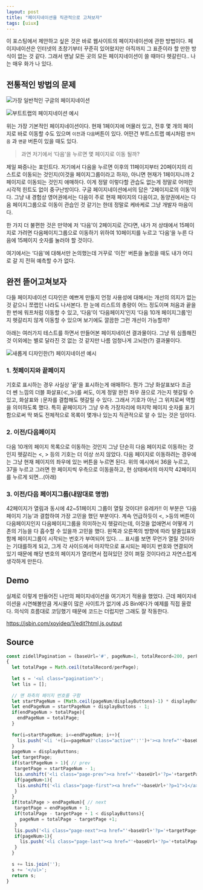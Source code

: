 ```yaml
---
layout: post
title: "페이지네이션을 직관적으로 고쳐보자"
tags: [uiux]
---
```


이 포스팅에서 제안하고 싶은 것은 바로 웹사이트의 페이지네이션에 관한 방법이다. 페이지네이션은 인터넷의 초창기부터 꾸준히 있어왔지만 아직까지 그 표준이라 할 만한 방식이 없는 것 같다. 그래서 맨날 모든 곳의 모든 페이지네이션이 쓸 때마다 헷갈린다.. 나는 매우 화가 나 있다.

## 전통적인 방법의 문제

![가장 일반적인 구글의 페이지네이션](https://github.com/user-attachments/assets/b4bbfbaf-5bb8-47df-99ba-28b7c6bbf283)

![부트트랩의 페이지네이션 예시](https://github.com/user-attachments/assets/512c63e4-8921-49fc-b8f8-57016e253549)

위는 가장 기본적인 페이지네이션이다. 현재 1페이지에 머물러 있고, 전후 몇 개의 페이지로 바로 이동할 수도 있으며 `이전`과 `다음`버튼이 있다. 어떤건 부트스트랩 예시처럼 `맨처음` 과 `맨끝` 버튼이 있을 때도 있다.

> 과연 저기에서 ‘다음'을 누르면 몇 페이지로 이동 될까?

제일 짜증나는 포인트다. 저기에서 다음을 누르면 이후의 11페이지부터 20페이지의 리스트로 이동되는 것인지(이것을 페이지그룹이라고 하자), 아니면 현재가 1페이지니까 2페이지로 이동되는 것인지 애매하다. 이게 정말 이렇다할 관습도 없는게 정말로 어떠한 시각적 힌트도 없이 중구난방이다. 구글 페이지네이션에서의 답은 '2페이지로의 이동’이다. 그냥 내 경험상 영어권에서는 다음이 주로 현재 페이지의 다음이고, 동양권에서는 다음 페이지그룹으로 이동이 관습인 것 같기는 한데 정말로 케바케로 그냥 개발자 마음이다.

한 가지 더 불편한 것은 만약에 저 ‘다음'이 2페이지로 간다면, 내가 저 상태에서 15페이지로 가려면 다음페이지그룹으로 이동하기 위하여 10페이지를 누르고 ‘다음’을 누른 다음에 15페이지 숫자를 눌러야 할 것이다.

여기에서는 ‘다음'에 대해서만 논의했는데 거꾸로 ‘이전' 버튼을 눌렀을 때도 내가 어디로 갈 지 전혀 예측할 수가 없다.

## 완전 뜯어고쳐보자

다들 페이지네이션 디자인은 예쁘게 만들지 언정 사용성에 대해서는 개선의 의지가 없는 것 같으니 쪼랩인 나라도 나서본다. 한 눈에 리스트의 총량이 어느 정도이며 처음과 끝을 한 번에 워프처럼 이동할 수 있고, ‘다음’이 ‘다음페이지’인지 ‘다음 10개 페이지그룹’인지 헷갈리지 않게 이동할 수 있으며 보기에도 깔끔한 그런 개선이 가능할까?

아래는 여러가지 테스트를 하면서 만들어본 페이지네이션 결과물이다. 그냥 뭐 심플해진 것 이외에는 별로 달라진 것 없는 것 같지만 나름 엄청나게 고뇌한(?) 결과물이다.

![새롭게 디자인한(?) 페이지네이션 예시](https://github.com/user-attachments/assets/0f3fe124-3da3-4ba3-8834-cd3fa1d93a02)


### 1. 첫페이지와 끝페이지

기호로 표시하는 경우 사실상 ‘끝'을 표시하는게 애매하다. 뭔가 그냥 화살표보다 조금 더 쎈 느낌의 더블 화살표(≪,≫)를 써도, 이게 정말 완전 좌우 끊으로 가는지 헷갈릴 수 있고, 화살표와 `|`문자를 결합해도 헷갈릴 수 있다. 그래서 기호가 아닌 그 위치로써 역할을 의미하도록 했다. 특히 끝페이지가 그냥 우측 가장자리에 마지막 페이지 숫자를 표기함으로써 딱 봐도 전체적으로 목록이 몇개나 있는지 직관적으로 알 수 있는 것은 덤이다.

### 2. 이전/다음페이지

다음 10개의 페이지 목록으로 이동하는 것인지 그냥 단순히 다음 페이지로 이동하는 것인지 헷갈리는 <, > 등의 기호는 더 이상 쓰지 않았다. 다음 페이지로 이동하려는 경우에는 그냥 현재 페이지의 좌우에 있는 버튼을 누르면 된다. 위의 예시에서 36을 누르고, 37을 누르고 그러면 한 페이지씩 우측으로 이동을하고, 현 상태에서의 마지막 42페이지를 누르게 되면…(아래)

### 3. 이전/다음 페이지그룹(내맘대로 명명)

42페이지가 열림과 동시에 42~51페이지 그룹이 열릴 것이다!! 유레카!! 이 부분은 ‘다음페이지 기능’과 결합하여 가장 고민을 했던 부분이다. 계속 언급하듯이 <, >등의 버튼이 다음페이지인지 다음페이지그룹을 의미하는지 헷갈리는데, 이것을 없애면서 어떻게 기존의 기능을 다 흡수할 수 있을까 고민을 했다. 왼쪽과 오른쪽의 방향에 따라 말줄임표와 함께 페이지그룹이 시작되는 번호가 부여되어 있다. ... 표시를 보면 무언가 열릴 것이라는 기대를하게 되고, 그게 각 사이드에서 마지막으로 표시되는 페이지 번호와 연결되어 있기 때문에 해당 번호의 페이지가 열리면서 접혀있던 것이 펴질 것이다라고 자연스럽게 생각하게 만든다.

## Demo

실제로 이렇게 만들어진 나만의 페이지네이션을 여기저기 적용을 했었다. 근데 페이지네이션을 시연해볼만큼 게시물이 많은 사이트가 없기에 JS Bin에다가 예제를 직접 올렸다. 의식의 흐름대로 코딩했기 때문에 코드는 더럽지만 그래도 잘 작동한다.

https://jsbin.com/xoyideq/1/edit?html,js,output

## Source

```js
const zidellPagination = (baseUrl='#', pageNum=1, totalRecord=200, perPage=20, displayButtons=8) =>
{
  let totalPage = Math.ceil(totalRecord/perPage);
  
  let s = '<ul class="pagination">';
  let lis = [];
  
  // 맨 좌측의 페이지 번호를 구함
  let startPageNum = (Math.ceil(pageNum/displayButtons)-1) * displayButtons + 1;
  let endPageNum = startPageNum + displayButtons - 1;
  if(endPageNum > totalPage){
    endPageNum = totalPage;
  }
  
  for(i=startPageNum; i<=endPageNum; i++){
    lis.push('<li '+(i==pageNum?'class="active"':'')+'><a href="'+baseUrl+'?p='+i+'">'+i+'</a></li>');
  }
  pageNum = displayButtons;
  let targetPage;
  if(startPageNum > 1){ // prev
   targetPage = startPageNum - 1;
   lis.unshift('<li class="page-prev"><a href="'+baseUrl+'?p='+targetPage+'">'+(pageNum>1?'...':'')+' '+targetPage+'</a></li>');
   if(pageNum>1){
    lis.unshift('<li class="page-first"><a href="'+baseUrl+'?p=1">1</a></li>');
   }
  }
  if(totalPage > endPageNum){ // next
   targetPage = endPageNum + 1;
   if(totalPage - targetPage + 1 < displayButtons){
     pageNum = totalPage - targetPage +1;
   }
   lis.push('<li class="page-next"><a href="'+baseUrl+'?p='+targetPage+'">'+targetPage+' '+(pageNum>1?'...':'')+'</a></li>');
   if(pageNum>1){
     lis.push('<li class="page-last"><a href="'+baseUrl+'?p='+totalPage+'">'+totalPage+'</a></li>');
   }
  }
  
  s += lis.join('');
  s += '</ul>';
  return s;
}
```
